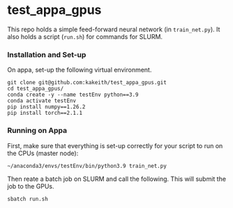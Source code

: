# test_appa_gpus

This repo holds a simple feed-forward neural network (in `train_net.py`). It also holds a script (`run.sh`) for commands for SLURM. 


### Installation and Set-up 

On appa, set-up the following virtual environment. 
```
git clone git@github.com:kakeith/test_appa_gpus.git
cd test_appa_gpus/
conda create -y --name testEnv python==3.9
conda activate testEnv
pip install numpy==1.26.2
pip install torch==2.1.1
```

### Running on Appa 

First, make sure that everything is set-up correctly for your script to run on the CPUs (master node): 
```
~/anaconda3/envs/testEnv/bin/python3.9 train_net.py
```

Then reate a batch job on SLURM and call the following. This will submit the job to the GPUs. 
```
sbatch run.sh 
```